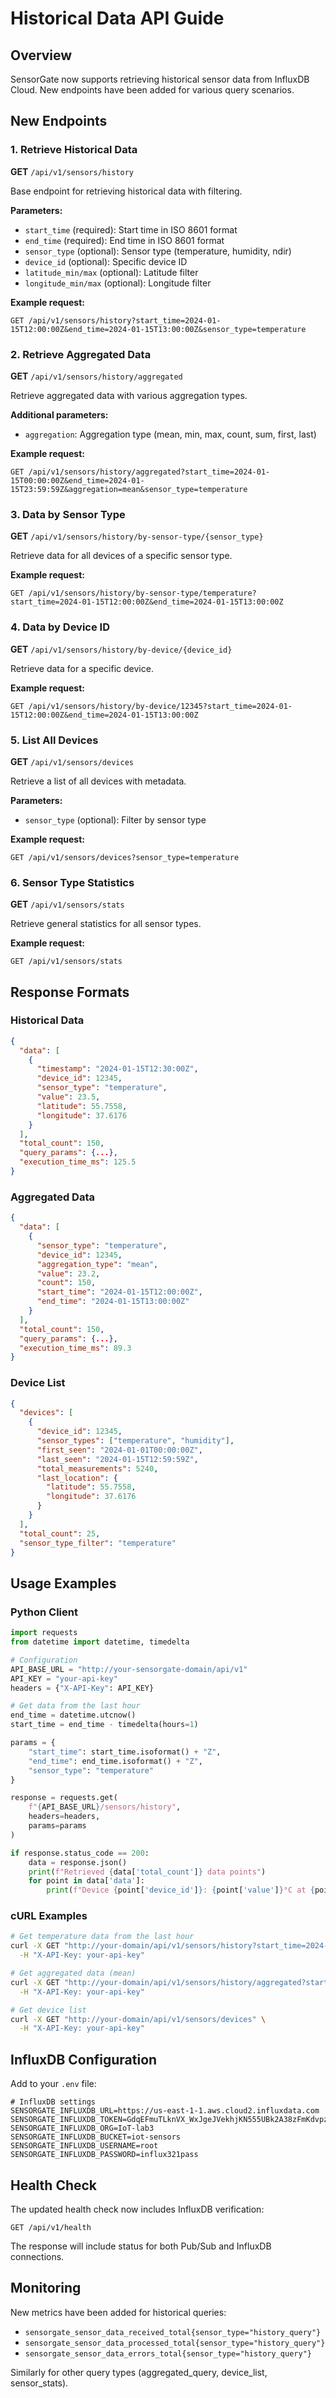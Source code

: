 # Historical Data API Guide

## Overview

SensorGate now supports retrieving historical sensor data from InfluxDB Cloud. New endpoints have been added for various query scenarios.

## New Endpoints

### 1. Retrieve Historical Data
**GET** `/api/v1/sensors/history`

Base endpoint for retrieving historical data with filtering.

**Parameters:**
- `start_time` (required): Start time in ISO 8601 format
- `end_time` (required): End time in ISO 8601 format
- `sensor_type` (optional): Sensor type (temperature, humidity, ndir)
- `device_id` (optional): Specific device ID
- `latitude_min/max` (optional): Latitude filter
- `longitude_min/max` (optional): Longitude filter

**Example request:**
```http
GET /api/v1/sensors/history?start_time=2024-01-15T12:00:00Z&end_time=2024-01-15T13:00:00Z&sensor_type=temperature
```

### 2. Retrieve Aggregated Data
**GET** `/api/v1/sensors/history/aggregated`

Retrieve aggregated data with various aggregation types.

**Additional parameters:**
- `aggregation`: Aggregation type (mean, min, max, count, sum, first, last)

**Example request:**
```http
GET /api/v1/sensors/history/aggregated?start_time=2024-01-15T00:00:00Z&end_time=2024-01-15T23:59:59Z&aggregation=mean&sensor_type=temperature
```

### 3. Data by Sensor Type
**GET** `/api/v1/sensors/history/by-sensor-type/{sensor_type}`

Retrieve data for all devices of a specific sensor type.

**Example request:**
```http
GET /api/v1/sensors/history/by-sensor-type/temperature?start_time=2024-01-15T12:00:00Z&end_time=2024-01-15T13:00:00Z
```

### 4. Data by Device ID
**GET** `/api/v1/sensors/history/by-device/{device_id}`

Retrieve data for a specific device.

**Example request:**
```http
GET /api/v1/sensors/history/by-device/12345?start_time=2024-01-15T12:00:00Z&end_time=2024-01-15T13:00:00Z
```

### 5. List All Devices
**GET** `/api/v1/sensors/devices`

Retrieve a list of all devices with metadata.

**Parameters:**
- `sensor_type` (optional): Filter by sensor type

**Example request:**
```http
GET /api/v1/sensors/devices?sensor_type=temperature
```

### 6. Sensor Type Statistics
**GET** `/api/v1/sensors/stats`

Retrieve general statistics for all sensor types.

**Example request:**
```http
GET /api/v1/sensors/stats
```

## Response Formats

### Historical Data
```json
{
  "data": [
    {
      "timestamp": "2024-01-15T12:30:00Z",
      "device_id": 12345,
      "sensor_type": "temperature",
      "value": 23.5,
      "latitude": 55.7558,
      "longitude": 37.6176
    }
  ],
  "total_count": 150,
  "query_params": {...},
  "execution_time_ms": 125.5
}
```

### Aggregated Data
```json
{
  "data": [
    {
      "sensor_type": "temperature",
      "device_id": 12345,
      "aggregation_type": "mean",
      "value": 23.2,
      "count": 150,
      "start_time": "2024-01-15T12:00:00Z",
      "end_time": "2024-01-15T13:00:00Z"
    }
  ],
  "total_count": 150,
  "query_params": {...},
  "execution_time_ms": 89.3
}
```

### Device List
```json
{
  "devices": [
    {
      "device_id": 12345,
      "sensor_types": ["temperature", "humidity"],
      "first_seen": "2024-01-01T00:00:00Z",
      "last_seen": "2024-01-15T12:59:59Z",
      "total_measurements": 5240,
      "last_location": {
        "latitude": 55.7558,
        "longitude": 37.6176
      }
    }
  ],
  "total_count": 25,
  "sensor_type_filter": "temperature"
}
```

## Usage Examples

### Python Client
```python
import requests
from datetime import datetime, timedelta

# Configuration
API_BASE_URL = "http://your-sensorgate-domain/api/v1"
API_KEY = "your-api-key"
headers = {"X-API-Key": API_KEY}

# Get data from the last hour
end_time = datetime.utcnow()
start_time = end_time - timedelta(hours=1)

params = {
    "start_time": start_time.isoformat() + "Z",
    "end_time": end_time.isoformat() + "Z",
    "sensor_type": "temperature"
}

response = requests.get(
    f"{API_BASE_URL}/sensors/history",
    headers=headers,
    params=params
)

if response.status_code == 200:
    data = response.json()
    print(f"Retrieved {data['total_count']} data points")
    for point in data['data']:
        print(f"Device {point['device_id']}: {point['value']}°C at {point['timestamp']}")
```

### cURL Examples
```bash
# Get temperature data from the last hour
curl -X GET "http://your-domain/api/v1/sensors/history?start_time=2024-01-15T12:00:00Z&end_time=2024-01-15T13:00:00Z&sensor_type=temperature" \
  -H "X-API-Key: your-api-key"

# Get aggregated data (mean)
curl -X GET "http://your-domain/api/v1/sensors/history/aggregated?start_time=2024-01-15T00:00:00Z&end_time=2024-01-15T23:59:59Z&aggregation=mean" \
  -H "X-API-Key: your-api-key"

# Get device list
curl -X GET "http://your-domain/api/v1/sensors/devices" \
  -H "X-API-Key: your-api-key"
```

## InfluxDB Configuration

Add to your `.env` file:

```env
# InfluxDB settings
SENSORGATE_INFLUXDB_URL=https://us-east-1-1.aws.cloud2.influxdata.com
SENSORGATE_INFLUXDB_TOKEN=GdqEFmuTLknVX_WxJgeJVekhjKN555UBk2A38zFmKdvpz473K64HsYGukC_XtDQXvOF6gX2hafgI9YfqHSDGFw==
SENSORGATE_INFLUXDB_ORG=IoT-lab3
SENSORGATE_INFLUXDB_BUCKET=iot-sensors
SENSORGATE_INFLUXDB_USERNAME=root
SENSORGATE_INFLUXDB_PASSWORD=influx321pass
```

## Health Check

The updated health check now includes InfluxDB verification:

```http
GET /api/v1/health
```

The response will include status for both Pub/Sub and InfluxDB connections.

## Monitoring

New metrics have been added for historical queries:
- `sensorgate_sensor_data_received_total{sensor_type="history_query"}`
- `sensorgate_sensor_data_processed_total{sensor_type="history_query"}`
- `sensorgate_sensor_data_errors_total{sensor_type="history_query"}`

Similarly for other query types (aggregated_query, device_list, sensor_stats).

